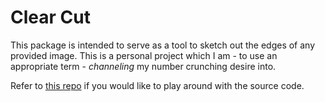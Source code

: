 # Clear Cut

This package is intended to serve as a tool to sketch out the edges of any provided image. This is a personal project which I am - to use an appropriate term - *channeling* my number crunching desire into.

Refer to [this repo](https://github.com/chrispdharman/clear-cut) if you would like to play around with the source code.
